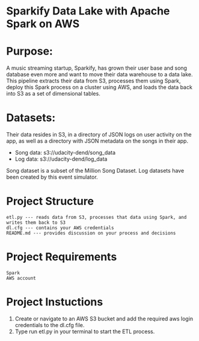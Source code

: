 # Sparkify Data Lake with Apache Spark on AWS

# Purpose:
A music streaming startup, Sparkify, has grown their user base and song database even more and want to move their data warehouse to a data lake. 
This pipeline extracts their data from S3, processes them using Spark, deploy this Spark process on a cluster using AWS, and loads the data back into S3 as a set of dimensional tables. 

# Datasets: 
Their data resides in S3, in a directory of JSON logs on user activity on the app, as well as a directory with JSON metadata on the songs in their app.
   - Song data: s3://udacity-dend/song_data
   - Log data: s3://udacity-dend/log_data

Song dataset is a subset of the Million Song Dataset.
Log datasets have been created by this event simulator.

# Project Structure
    etl.py --- reads data from S3, processes that data using Spark, and writes them back to S3
    dl.cfg --- contains your AWS credentials
    README.md --- provides discussion on your process and decisions
    
# Project Requirements
    Spark
    AWS account

# Project Instuctions
1. Create or navigate to an AWS S3 bucket and add the required aws login credentials to the dl.cfg file.
2. Type run etl.py in your terminal to start the ETL process.

